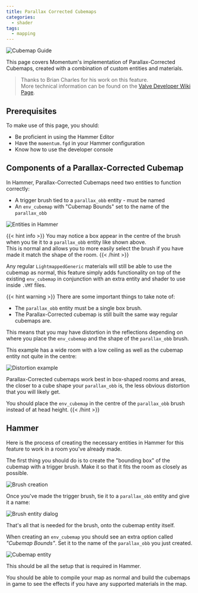```yaml
---
title: Parallax Corrected Cubemaps
categories:
  - shader
tags:
  - mapping
---
```


![Cubemap Guide](/images/guide_headers/guide_parallax_cubemaps.jpg)

This page covers Momentum's implementation of Parallax-Corrected Cubemaps, created with a combination of custom entities and materials.

> Thanks to Brian Charles for his work on this feature.  
> More technical information can be found on the [Valve Developer Wiki Page](https://developer.valvesoftware.com/wiki/Parallax_Corrected_Cubemaps).

## Prerequisites

To make use of this page, you should:

- Be proficient in using the Hammer Editor
- Have the `momentum.fgd` in your Hammer configuration
- Know how to use the developer console

## Components of a Parallax-Corrected Cubemap

In Hammer, Parallax-Corrected Cubemaps need two entities to function correctly:

- A trigger brush tied to a `parallax_obb` entity - must be named
- An `env_cubemap` with "Cubemap Bounds" set to the name of the `parallax_obb`

![Entities in Hammer](/images/cubemap_guide/cube_0.jpg)

{{< hint info >}}
You may notice a box appear in the centre of the brush when you tie it to a `parallax_obb` entity like shown above.  
This is normal and allows you to more easily select the brush if you have made it match the shape of the room.
{{< /hint >}}

Any regular `LightmappedGeneric` materials will still be able to use the cubemap as normal, this feature simply adds functionality on top of the existing `env_cubemap` in conjunction with an extra entity and shader to use inside `.VMT` files.

{{< hint warning >}}
There are some important things to take note of:
- The `parallax_obb` entity must be a single box brush.
- The Parallax-Corrected cubemap is still built the same way regular cubemaps are.

This means that you may have distortion in the reflections depending on where you place the `env_cubemap` and the shape of the `parallax_obb` brush.

This example has a wide room with a low ceiling as well as the cubemap entity not quite in the centre:

![Distortion example](/images/cubemap_guide/cube_4.jpg)

Parallax-Corrected cubemaps work best in box-shaped rooms and areas, the closer to a cube shape your `parallax_obb` is, the less obvious distortion that you will likely get.

You should place the `env_cubemap` in the centre of the `parallax_obb` brush instead of at head height.
{{< /hint >}}

## Hammer

Here is the process of creating the necessary entities in Hammer for this feature to work in a room you've already made.

The first thing you should do is to create the "bounding box" of the cubemap with a trigger brush. Make it so that it fits the room as closely as possible.

![Brush creation](/images/cubemap_guide/cube_2.jpg)

Once you've made the trigger brush, tie it to a `parallax_obb` entity and give it a name:

![Brush entity dialog](/images/cubemap_guide/cube_3.png)

That's all that is needed for the brush, onto the cubemap entity itself.

When creating an `env_cubemap` you should see an extra option called _"Cubemap Bounds"_. Set it to the name of the `parallax_obb` you just created.

![Cubemap entity](/images/cubemap_guide/cube_1.png)

This should be all the setup that is required in Hammer.

You should be able to compile your map as normal and build the cubemaps in game to see the effects if you have any supported materials in the map.
